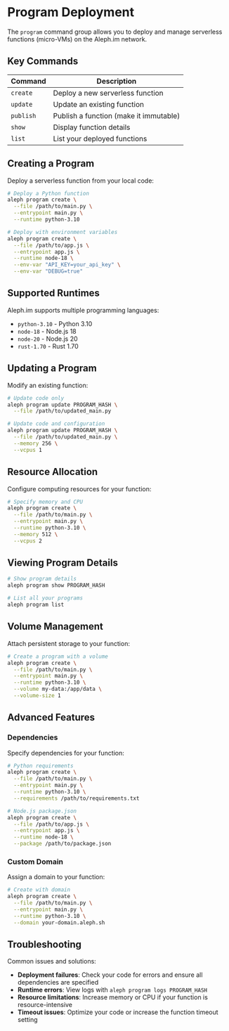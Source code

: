 # Program Deployment

The `program` command group allows you to deploy and manage serverless functions (micro-VMs) on the Aleph.im network.

## Key Commands

| Command | Description |
|---------|-------------|
| `create` | Deploy a new serverless function |
| `update` | Update an existing function |
| `publish` | Publish a function (make it immutable) |
| `show` | Display function details |
| `list` | List your deployed functions |

## Creating a Program

Deploy a serverless function from your local code:

```bash
# Deploy a Python function
aleph program create \
  --file /path/to/main.py \
  --entrypoint main.py \
  --runtime python-3.10

# Deploy with environment variables
aleph program create \
  --file /path/to/app.js \
  --entrypoint app.js \
  --runtime node-18 \
  --env-var "API_KEY=your_api_key" \
  --env-var "DEBUG=true"
```

## Supported Runtimes

Aleph.im supports multiple programming languages:

- `python-3.10` - Python 3.10
- `node-18` - Node.js 18
- `node-20` - Node.js 20
- `rust-1.70` - Rust 1.70

## Updating a Program

Modify an existing function:

```bash
# Update code only
aleph program update PROGRAM_HASH \
  --file /path/to/updated_main.py

# Update code and configuration
aleph program update PROGRAM_HASH \
  --file /path/to/updated_main.py \
  --memory 256 \
  --vcpus 1
```

## Resource Allocation

Configure computing resources for your function:

```bash
# Specify memory and CPU
aleph program create \
  --file /path/to/main.py \
  --entrypoint main.py \
  --runtime python-3.10 \
  --memory 512 \
  --vcpus 2
```

## Viewing Program Details

```bash
# Show program details
aleph program show PROGRAM_HASH

# List all your programs
aleph program list
```

## Volume Management

Attach persistent storage to your function:

```bash
# Create a program with a volume
aleph program create \
  --file /path/to/main.py \
  --entrypoint main.py \
  --runtime python-3.10 \
  --volume my-data:/app/data \
  --volume-size 1
```

## Advanced Features

### Dependencies

Specify dependencies for your function:

```bash
# Python requirements
aleph program create \
  --file /path/to/main.py \
  --entrypoint main.py \
  --runtime python-3.10 \
  --requirements /path/to/requirements.txt

# Node.js package.json
aleph program create \
  --file /path/to/app.js \
  --entrypoint app.js \
  --runtime node-18 \
  --package /path/to/package.json
```

### Custom Domain

Assign a domain to your function:

```bash
# Create with domain
aleph program create \
  --file /path/to/main.py \
  --entrypoint main.py \
  --runtime python-3.10 \
  --domain your-domain.aleph.sh
```

## Troubleshooting

Common issues and solutions:

- **Deployment failures**: Check your code for errors and ensure all dependencies are specified
- **Runtime errors**: View logs with `aleph program logs PROGRAM_HASH`
- **Resource limitations**: Increase memory or CPU if your function is resource-intensive
- **Timeout issues**: Optimize your code or increase the function timeout setting
